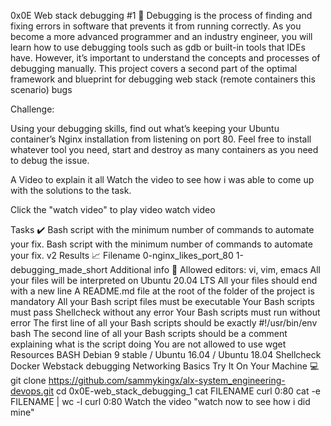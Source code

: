 0x0E Web stack debugging #1 🔧
Debugging is the process of finding and fixing errors in software that prevents it from running correctly. As you become a more advanced programmer and an industry engineer, you will learn how to use debugging tools such as gdb or built-in tools that IDEs have. However, it’s important to understand the concepts and processes of debugging manually. This project covers a second part of the optimal framework and blueprint for debugging web stack (remote containers this scenario) bugs

Challenge:

Using your debugging skills, find out what’s keeping your Ubuntu container’s Nginx installation from listening on port 80. Feel free to install whatever tool you need, start and destroy as many containers as you need to debug the issue.

A Video to explain it all
Watch the video to see how i was able to come up with the solutions to the task.

Click the "watch video" to play video watch video

Tasks ✔️
Bash script with the minimum number of commands to automate your fix.
Bash script with the minimum number of commands to automate your fix. v2
Results 📈
Filename
0-nginx_likes_port_80
1-debugging_made_short
Additional info 🚧
Allowed editors: vi, vim, emacs
All your files will be interpreted on Ubuntu 20.04 LTS
All your files should end with a new line
A README.md file at the root of the folder of the project is mandatory
All your Bash script files must be executable
Your Bash scripts must pass Shellcheck without any error
Your Bash scripts must run without error
The first line of all your Bash scripts should be exactly #!/usr/bin/env bash
The second line of all your Bash scripts should be a comment explaining what is the script doing
You are not allowed to use wget
Resources
BASH
Debian 9 stable / Ubuntu 16.04 / Ubuntu 18.04
Shellcheck
Docker
Webstack debugging
Networking Basics
Try It On Your Machine 💻
git clone https://github.com/sammykingx/alx-system_engineering-devops.git
cd 0x0E-web_stack_debugging_1
cat FILENAME
curl 0:80
cat -e FILENAME | wc -l
curl 0:80
Watch the video "watch now to see how i did mine"
